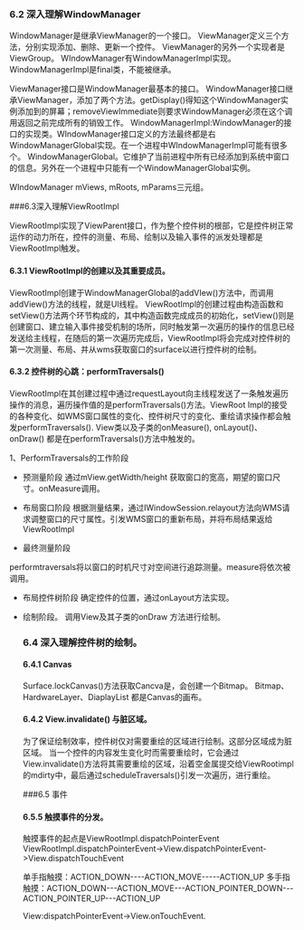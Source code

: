 ### 6.2 深入理解WindowManager

WindowManager是继承ViewManager的一个接口。
ViewManager定义三个方法，分别实现添加、删除、更新一个控件。
ViewManager的另外一个实现者是ViewGroup。
WIndowManager有WindowManagerImpl实现。
WindowManagerImpl是final类，不能被继承。

ViewManager接口是WindowManager最基本的接口。
WindowManager接口继承ViewManager，添加了两个方法。getDisplay()得知这个WindowManager实例添加到的屏幕；removeViewImmediate则要求WindowManager必须在这个调用返回之前完成所有的销毁工作。
WindowManagerImpl:WindowManager的接口的实现类。WIndowManager接口定义的方法最终都是右WindowManagerGlobal实现。在一个进程中WIndowManagerImpl可能有很多个。
WindowManagerGlobal。它维护了当前进程中所有已经添加到系统中窗口的信息。另外在一个进程中只能有一个WindowManagerGlobal实例。

WIndowManager mViews, mRoots, mParams三元组。

###6.3深入理解ViewRootImpl

ViewRootImpl实现了ViewParent接口，作为整个控件树的根部，它是控件树正常运作的动力所在，控件的测量、布局、绘制以及输入事件的派发处理都是ViewRootImpl触发。

#### 6.3.1 ViewRootImpl的创建以及其重要成员。

ViewRootImpl创建于WindowManagerGlobal的addVIew()方法中，而调用addView()方法的线程，就是UI线程。
ViewRootImpl的创建过程由构造函数和setView()方法两个环节构成的，其中构造函数完成成员的初始化，setView()则是创建窗口、建立输入事件接受机制的场所，同时触发第一次遍历的操作的信息已经发送给主线程，在随后的第一次遍历完成后，ViewRootImpl将会完成对控件树的第一次测量、布局、并从wms获取窗口的surface以进行控件树的绘制。

#### 6.3.2 控件树的心跳：performTraversals()

ViewRootImpl在其创建过程中通过requestLayout向主线程发送了一条触发遍历操作的消息，遍历操作值的是performTraversals()方法。ViewRoot Impl的接受的各种变化、如WMS窗口属性的变化、控件树尺寸的变化、重绘请求操作都会触发performTraversals(). View类以及子类的onMeasure(), onLayout()、onDraw() 都是在performTraversals()方法中触发的。

1、PerformTraversals的工作阶段

* 预测量阶段
通过mView.getWidth/height 获取窗口的宽高，期望的窗口尺寸。onMeasure调用。

* 布局窗口阶段
根据测量结果，通过IWindowSession.relayout方法向WMS请求调整窗口的尺寸属性。引发WMS窗口的重新布局，并将布局结果返给ViewRootImpl
* 最终测量阶段

performtraversals将以窗口的时机尺寸对空间进行追踪测量。measure将依次被调用。
* 布局控件树阶段
  确定控件的位置，通过onLayout方法实现。
* 绘制阶段。
  调用View及其子类的onDraw 方法进行绘制。
  
  
  ### 6.4 深入理解控件树的绘制。
  
  #### 6.4.1 Canvas
  
  Surface.lockCanvas()方法获取Cancva是，会创建一个Bitmap。
  Bitmap、HardwareLayer、DiaplayList 都是Canvas的画布。
  
  #### 6.4.2 View.invalidate() 与脏区域。
  
  为了保证绘制效率，控件树仅对需要重绘的区域进行绘制。这部分区域成为脏区域。
  当一个控件的内容发生变化时而需要重绘时，它会通过View.invalidate()方法将其需要重绘的区域，沿着空金属提交给ViewRootimpl的mdirty中，最后通过scheduleTraversals()引发一次遍历，进行重绘。
  
  
  ###6.5 事件
  
  #### 6.5.5 触摸事件的分发。
  触摸事件的起点是ViewRootImpl.dispatchPointerEvent
  ViewRootImpl.dispatchPointerEvent->View.dispatchPointerEvent->View.dispatchTouchEvent
  
  单手指触摸：ACTION_DOWN----ACTION_MOVE-----ACTION_UP
  多手指触摸：ACTION_DOWN---ACTION_MOVE---ACTION_POINTER_DOWN---ACTION_POINTER_UP---ACTION_UP
  
  View:dispatchPointerEvent->View.onTouchEvent.

